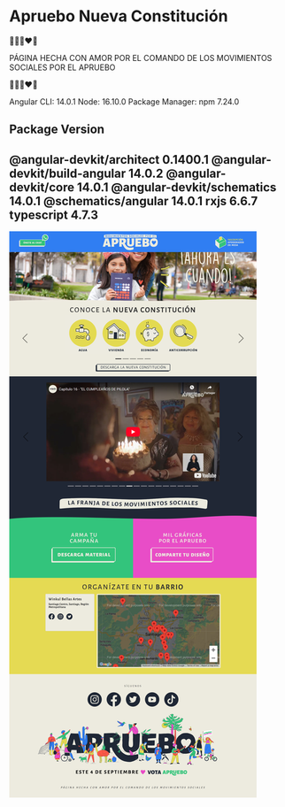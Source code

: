 # Apruebo Nueva Constitución
                                           
💛💙💜❤️💚

PÁGINA HECHA CON AMOR POR EL COMANDO DE LOS MOVIMIENTOS SOCIALES POR EL APRUEBO

💛💙💜❤️💚

Angular CLI: 14.0.1
Node: 16.10.0
Package Manager: npm 7.24.0


Package                         Version
---------------------------------------------------------
@angular-devkit/architect       0.1400.1
@angular-devkit/build-angular   14.0.2
@angular-devkit/core            14.0.1
@angular-devkit/schematics      14.0.1
@schematics/angular             14.0.1
rxjs                            6.6.7
typescript                      4.7.3
---------------------------------------------------------


![Image description](cover.png)

